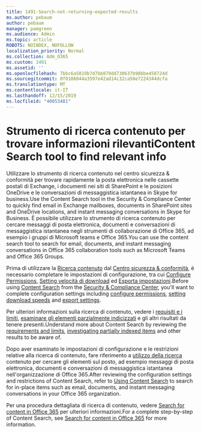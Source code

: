 ```yaml
---
title: 1491-Search-not-returning-expected-results
ms.author: pebaum
author: pebaum
manager: pamgreen
ms.audience: Admin
ms.topic: article
ROBOTS: NOINDEX, NOFOLLOW
localization_priority: Normal
ms.collection: Adm_O365
ms.custom: 1491
ms.assetid: ''
ms.openlocfilehash: 7bbc6a5819b7d7bb879dd730637b90bbe458724d
ms.sourcegitcommit: 0f0186044a3597e42ad14c32ca58e7224344dcfa
ms.translationtype: MT
ms.contentlocale: it-IT
ms.lasthandoff: 12/15/2019
ms.locfileid: "40053481"
---
```

# <a name="content-search-tool-to-find-relevant-info"></a><span data-ttu-id="5cca7-102">Strumento di ricerca contenuto per trovare informazioni rilevanti</span><span class="sxs-lookup"><span data-stu-id="5cca7-102">Content Search tool to find relevant info</span></span>

<span data-ttu-id="5cca7-103">Utilizzare lo strumento di ricerca contenuto nel centro sicurezza & conformità per trovare rapidamente la posta elettronica nelle cassette postali di Exchange, i documenti nei siti di SharePoint e le posizioni OneDrive e le conversazioni di messaggistica istantanea in Skype for business.</span><span class="sxs-lookup"><span data-stu-id="5cca7-103">Use the Content Search tool in the Security & Compliance Center to quickly find email in Exchange mailboxes, documents in SharePoint sites and OneDrive locations, and instant messaging conversations in Skype for Business.</span></span> <span data-ttu-id="5cca7-104">È possibile utilizzare lo strumento di ricerca contenuto per cercare messaggi di posta elettronica, documenti e conversazioni di messaggistica istantanea negli strumenti di collaborazione di Office 365, ad esempio i gruppi di Microsoft teams e Office 365.</span><span class="sxs-lookup"><span data-stu-id="5cca7-104">You can use the content search tool to search for email, documents, and instant messaging conversations in Office 365 collaboration tools such as Microsoft Teams and Office 365 Groups.</span></span>


<span data-ttu-id="5cca7-105">Prima di utilizzare la [Ricerca contenuto](https://sip.protection.office.com/contentsearchbeta?ContentOnly=1) dal [Centro sicurezza & conformità](https://sip.protection.office.com/homepage), è necessario completare le impostazioni di configurazione, tra cui [Configure Permissions](https://docs.microsoft.com/office365/securitycompliance/permissions-filtering-for-content-search), [Setting velocità di download](https://docs.microsoft.com/office365/securitycompliance/increase-download-speeds-when-exporting-ediscovery-results) ed [Esporta impostazioni](https://docs.microsoft.com/office365/securitycompliance/disable-reports-when-you-export-content-search-results).</span><span class="sxs-lookup"><span data-stu-id="5cca7-105">Before using [Content Search](https://sip.protection.office.com/contentsearchbeta?ContentOnly=1) from the [Security & Compliance Center](https://sip.protection.office.com/homepage), you'll want to complete configuration settings including [configure permissions](https://docs.microsoft.com/office365/securitycompliance/permissions-filtering-for-content-search), [setting download speeds](https://docs.microsoft.com/office365/securitycompliance/increase-download-speeds-when-exporting-ediscovery-results) and [export settings](https://docs.microsoft.com/office365/securitycompliance/disable-reports-when-you-export-content-search-results).</span></span>

<span data-ttu-id="5cca7-106">Per ulteriori informazioni sulla ricerca di contenuto, vedere i [requisiti e i limiti](https://docs.microsoft.com/office365/securitycompliance/limits-for-content-search), [esaminare gli elementi parzialmente indicizzati](https://docs.microsoft.com/office365/securitycompliance/investigating-partially-indexed-items-in-ediscovery) e gli altri risultati da tenere presenti.</span><span class="sxs-lookup"><span data-stu-id="5cca7-106">Understand more about Content Search by reviewing the [requirements and limits](https://docs.microsoft.com/office365/securitycompliance/limits-for-content-search), [investigating partially indexed items](https://docs.microsoft.com/office365/securitycompliance/investigating-partially-indexed-items-in-ediscovery) and other results to be aware of.</span></span>

<span data-ttu-id="5cca7-107">Dopo aver esaminato le impostazioni di configurazione e le restrizioni relative alla ricerca di contenuto, fare riferimento a [utilizzo della ricerca</a> contenuto per cercare gli elementi sul posto, ad esempio messaggi di posta elettronica, documenti e conversazioni di messaggistica istantanea nell'organizzazione di Office 365](https://docs.microsoft.com/office365/securitycompliance/content-search).</span><span class="sxs-lookup"><span data-stu-id="5cca7-107">After reviewing the configuration settings and restrictions of Content Search, refer to [Using Content Search</a> to search for in-place items such as email, documents, and instant messaging conversations in your Office 365 organization](https://docs.microsoft.com/office365/securitycompliance/content-search).</span></span>

<span data-ttu-id="5cca7-108">Per una procedura dettagliata di ricerca di contenuto, vedere [Search for content in Office 365](https://docs.microsoft.com/office365/securitycompliance/search-for-content) per ulteriori informazioni.</span><span class="sxs-lookup"><span data-stu-id="5cca7-108">For a complete step-by-step of Content Search, see [Search for content in Office 365](https://docs.microsoft.com/office365/securitycompliance/search-for-content) for more information.</span></span>
